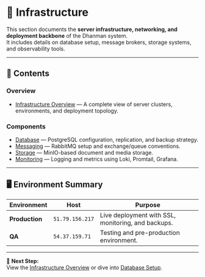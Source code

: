 ﻿# 🧱 Infrastructure

This section documents the **server infrastructure, networking, and deployment backbone** of the Dhanman system.  
It includes details on database setup, message brokers, storage systems, and observability tools.

---

## 📘 Contents

### **Overview**
- [Infrastructure Overview](overview.md) — A complete view of server clusters, environments, and deployment topology.

### **Components**
- [Database](database/postgresql-setup.md) — PostgreSQL configuration, replication, and backup strategy.
- [Messaging](messaging/rabbitmq-setup.md) — RabbitMQ setup and exchange/queue conventions.
- [Storage](storage/minio-setup.md) — MinIO-based document and media storage.
- [Monitoring](monitoring/grafana-loki.md) — Logging and metrics using Loki, Promtail, Grafana.

---

## 🖥️ Environment Summary

| Environment | Host | Purpose |
|--------------|------|----------|
| **Production** | `51.79.156.217` | Live deployment with SSL, monitoring, and backups. |
| **QA** | `54.37.159.71` | Testing and pre-production environment. |

---

📘 **Next Step:**  
View the [Infrastructure Overview](overview.md) or dive into [Database Setup](database/postgresql-setup.md).
